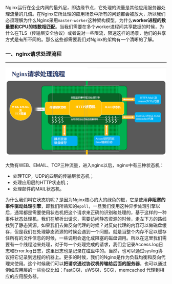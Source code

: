 Nginx运行在企业内网的最外层，即边缘节点，它处理的流量是其他应用服务器处理流量的几倍。在Nginx它所处理的应用场景中所有的问题都会被放大，所以我们必须理解为什么Nginx采用`master-worker`这种架构模型。为什么**worker进程的数量要和CPU的核数相匹配**。当我们需要在多个worker进程间共享数据的时候，为什么在TLS（传输层安全协议）或者说对一些限流，限速这样的场景，他们的共享方式是有所不同的。那么这些都需要我们对Nginx的架构有一个清晰的了解。



### 一、nginx请求处理流程

---

![在这里插入图片描述](img/f3529527df684141969c778d84daa86a.png)

大致有WEB、EMAIL、TCP三种流量，进入nginx以后，nginx中有三种状态机：

- 处理TCP，UDP的四层的传输层状态机；
- 处理应用层的HTTP状态机；
- 处理邮件的MAIL状态机。

为什么我们叫它状态机呢？是因为Nginx核心的大的绿色的框，它是使用**非阻塞的事件驱动处理引擎**，即我们所熟知的`epoll`，一旦我们使用这种异步处理引擎以后，通常都是需要使用状态机把这个请求来正确的识别和处理的，基于这样的一种事件状态处理机，我们在解析出请求，需要访问静态资源的时候，走左下方的路线找到了静态资源。如果我们去做反向代理的时候？对反向代理的内容可以做磁盘缓存，但是我们在处理静态资源的时候会遇到一个问题。就是当整个内存不足以缓存住所有的文件信息的时候，一些调用会退化成阻塞的磁盘调用。所以在这里我们需要有一个线程池来处理，对于每一个处理完成的请求，我们会记录Access.log日志和Error.log日志，这里日志也是记录在磁盘中的。当然，也可以通过syslog协议把它记录到远程的机器上。更多的时候，我们的Nginx是作为负载均衡和反向代理来使用。这个时候我们可以**把请求通过协议机传输给后面的服务器**，也可以通过例如应用层的一些协议比如：FastCGI，uWSGI，SCGI，memcached 代理到相应的应用服务器。